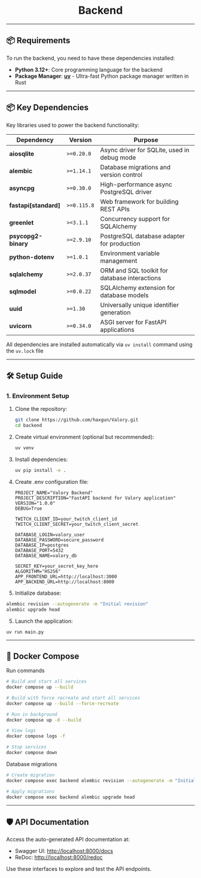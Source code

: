 <div align="center">

# Backend

</div>

---

## 📦 Requirements

To run the backend, you need to have these dependencies installed:

- **Python 3.12+**: Core programming language for the backend
- **Package Manager**: [**uv**](https://github.com/astral-sh/uv) - Ultra-fast Python package manager written in Rust

---

## 📦 Key Dependencies

Key libraries used to power the backend functionality:

| Dependency            | Version     | Purpose                                       |
| --------------------- | ----------- | --------------------------------------------- |
| **aiosqlite**         | `>=0.20.0`  | Async driver for SQLite, used in debug mode   |
| **alembic**           | `>=1.14.1`  | Database migrations and version control       |
| **asyncpg**           | `>=0.30.0`  | High-performance async PostgreSQL driver      |
| **fastapi[standard]** | `>=0.115.8` | Web framework for building REST APIs          |
| **greenlet**          | `>=3.1.1`   | Concurrency support for SQLAlchemy            |
| **psycopg2-binary**   | `>=2.9.10`  | PostgreSQL database adapter for production    |
| **python-dotenv**     | `>=1.0.1`   | Environment variable management               |
| **sqlalchemy**        | `>=2.0.37`  | ORM and SQL toolkit for database interactions |
| **sqlmodel**          | `>=0.0.22`  | SQLAlchemy extension for database models      |
| **uuid**              | `>=1.30`    | Universally unique identifier generation      |
| **uvicorn**           | `>=0.34.0`  | ASGI server for FastAPI applications          |

All dependencies are installed automatically via `uv install` command using the `uv.lock` file

---

## 🛠 Setup Guide

### 1. **Environment Setup**

1. Clone the repository:
   ```bash
   git clone https://github.com/haxgun/Valory.git
   cd backend
   ```
2. Create virtual environment (optional but recommended):
   ```bash
   uv venv
   ```
3. Install dependencies:

   ```bash
   uv pip install -e .
   ```

4. Create .env configuration file:

   ```env
   PROJECT_NAME="Valory Backend"
   PROJECT_DESCRIPTION="FastAPI backend for Valory application"
   VERSION="1.0.0"
   DEBUG=True

   TWITCH_CLIENT_ID=your_twitch_client_id
   TWITCH_CLIENT_SECRET=your_twitch_client_secret

   DATABASE_LOGIN=valory_user
   DATABASE_PASSWORD=secure_password
   DATABASE_IP=postgres
   DATABASE_PORT=5432
   DATABASE_NAME=valory_db

   SECRET_KEY=your_secret_key_here
   ALGORITHM="HS256"
   APP_FRONTEND_URL=http://localhost:3000
   APP_BACKEND_URL=http://localhost:8000
   ```

5. Initialize database:

```bash
alembic revision --autogenerate -m "Initial revision"
alembic upgrade head
```

5. Launch the application:

```bash
uv run main.py
```

---

## 🐳 Docker Compose

Run commands

```bash
# Build and start all services
docker compose up --build

# Build with force recreate and start all services
docker compose up --build --force-recreate

# Run in background
docker compose up -d --build

# View logs
docker compose logs -f

# Stop services
docker compose down
```

Database migrations

```bash
# Create migration
docker compose exec backend alembic revision --autogenerate -m "Initial revision"

# Apply migrations
docker compose exec backend alembic upgrade head
```

---

## 🛡 API Documentation

Access the auto-generated API documentation at:

- Swagger UI: [http://localhost:8000/docs](http://localhost:8000/docs)
- ReDoc: [http://localhost:8000/redoc](http://localhost:8000/redoc)

Use these interfaces to explore and test the API endpoints.

